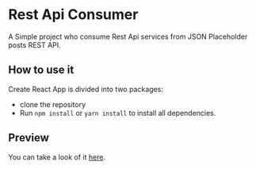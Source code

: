 # Rest Api Consumer

A Simple project who consume Rest Api services from JSON Placeholder posts REST API.


## How to use it

Create React App is divided into two packages:

* clone the repository
* Run `npm install` or `yarn install` to install all dependencies.

## Preview

You can take a look of it [here](https://github.com/honorezemagho/rest-api-consummer).


